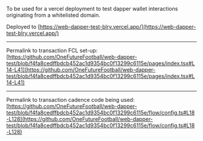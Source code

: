 To be used for a vercel deployment to test dapper wallet interactions originating from a whitelisted domain.

Deployed to [https://web-dapper-test-blry.vercel.app/](https://web-dapper-test-blry.vercel.app/)

---

Permalink to transaction FCL set-up:
[https://github.com/OneFutureFootball/web-dapper-test/blob/f4fa8cedffbdcb452ac1d9354bc0f13299c6115e/pages/index.tsx#L14-L41](https://github.com/OneFutureFootball/web-dapper-test/blob/f4fa8cedffbdcb452ac1d9354bc0f13299c6115e/pages/index.tsx#L14-L41)

---

Permalink to transaction cadence code being used:
[https://github.com/OneFutureFootball/web-dapper-test/blob/f4fa8cedffbdcb452ac1d9354bc0f13299c6115e/flow/config.ts#L18-L128](https://github.com/OneFutureFootball/web-dapper-test/blob/f4fa8cedffbdcb452ac1d9354bc0f13299c6115e/flow/config.ts#L18-L128)


